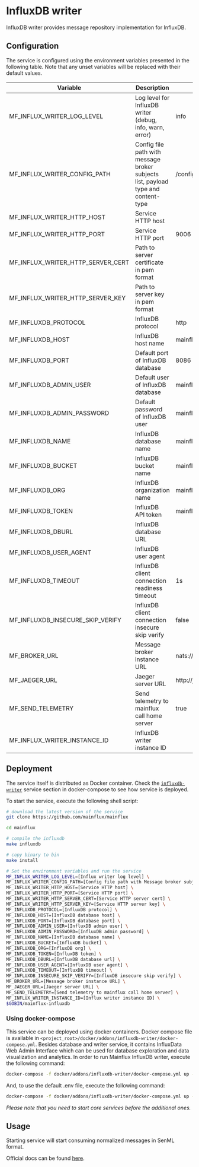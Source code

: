 # InfluxDB writer

InfluxDB writer provides message repository implementation for InfluxDB.

## Configuration

The service is configured using the environment variables presented in the
following table. Note that any unset variables will be replaced with their
default values.

| Variable                          | Description                                                                       | Default                        |
| --------------------------------- | --------------------------------------------------------------------------------- | ------------------------------ |
| MF_INFLUX_WRITER_LOG_LEVEL        | Log level for InfluxDB writer (debug, info, warn, error)                          | info                           |
| MF_INFLUX_WRITER_CONFIG_PATH      | Config file path with message broker subjects list, payload type and content-type | /configs.toml                  |
| MF_INFLUX_WRITER_HTTP_HOST        | Service HTTP host                                                                 |                                |
| MF_INFLUX_WRITER_HTTP_PORT        | Service HTTP port                                                                 | 9006                           |
| MF_INFLUX_WRITER_HTTP_SERVER_CERT | Path to server certificate in pem format                                          |                                |
| MF_INFLUX_WRITER_HTTP_SERVER_KEY  | Path to server key in pem format                                                  |                                |
| MF_INFLUXDB_PROTOCOL              | InfluxDB protocol                                                                 | http                           |
| MF_INFLUXDB_HOST                  | InfluxDB host name                                                                | mainflux-influxdb              |
| MF_INFLUXDB_PORT                  | Default port of InfluxDB database                                                 | 8086                           |
| MF_INFLUXDB_ADMIN_USER            | Default user of InfluxDB database                                                 | mainflux                       |
| MF_INFLUXDB_ADMIN_PASSWORD        | Default password of InfluxDB user                                                 | mainflux                       |
| MF_INFLUXDB_NAME                  | InfluxDB database name                                                            | mainflux                       |
| MF_INFLUXDB_BUCKET                | InfluxDB bucket name                                                              | mainflux-bucket                |
| MF_INFLUXDB_ORG                   | InfluxDB organization name                                                        | mainflux                       |
| MF_INFLUXDB_TOKEN                 | InfluxDB API token                                                                | mainflux-token                 |
| MF_INFLUXDB_DBURL                 | InfluxDB database URL                                                             |                                |
| MF_INFLUXDB_USER_AGENT            | InfluxDB user agent                                                               |                                |
| MF_INFLUXDB_TIMEOUT               | InfluxDB client connection readiness timeout                                      | 1s                             |
| MF_INFLUXDB_INSECURE_SKIP_VERIFY  | InfluxDB client connection insecure skip verify                                   | false                          |
| MF_BROKER_URL                     | Message broker instance URL                                                       | nats://localhost:4222          |
| MF_JAEGER_URL                     | Jaeger server URL                                                                 | http://jaeger:14268/api/traces |
| MF_SEND_TELEMETRY                 | Send telemetry to mainflux call home server                                       | true                           |
| MF_INFLUX_WRITER_INSTANCE_ID      | InfluxDB writer instance ID                                                       |                                |

## Deployment

The service itself is distributed as Docker container. Check the [`influxdb-writer`](https://github.com/mainflux/mainflux/blob/master/docker/addons/influxdb-writer/docker-compose.yml#L35-L58) service section in docker-compose to see how service is deployed.

To start the service, execute the following shell script:

```bash
# download the latest version of the service
git clone https://github.com/mainflux/mainflux

cd mainflux

# compile the influxdb
make influxdb

# copy binary to bin
make install

# Set the environment variables and run the service
MF_INFLUX_WRITER_LOG_LEVEL=[Influx writer log level] \
MF_INFLUX_WRITER_CONFIG_PATH=[Config file path with Message broker subjects list, payload type and content-type] \
MF_INFLUX_WRITER_HTTP_HOST=[Service HTTP host] \
MF_INFLUX_WRITER_HTTP_PORT=[Service HTTP port] \
MF_INFLUX_WRITER_HTTP_SERVER_CERT=[Service HTTP server cert] \
MF_INFLUX_WRITER_HTTP_SERVER_KEY=[Service HTTP server key] \
MF_INFLUXDB_PROTOCOL=[InfluxDB protocol] \
MF_INFLUXDB_HOST=[InfluxDB database host] \
MF_INFLUXDB_PORT=[InfluxDB database port] \
MF_INFLUXDB_ADMIN_USER=[InfluxDB admin user] \
MF_INFLUXDB_ADMIN_PASSWORD=[InfluxDB admin password] \
MF_INFLUXDB_NAME=[InfluxDB database name] \
MF_INFLUXDB_BUCKET=[InfluxDB bucket] \
MF_INFLUXDB_ORG=[InfluxDB org] \
MF_INFLUXDB_TOKEN=[InfluxDB token] \
MF_INFLUXDB_DBURL=[InfluxDB database url] \
MF_INFLUXDB_USER_AGENT=[InfluxDB user agent] \
MF_INFLUXDB_TIMEOUT=[InfluxDB timeout] \
MF_INFLUXDB_INSECURE_SKIP_VERIFY=[InfluxDB insecure skip verify] \
MF_BROKER_URL=[Message broker instance URL] \
MF_JAEGER_URL=[Jaeger server URL] \
MF_SEND_TELEMETRY=[Send telemetry to mainflux call home server] \
MF_INFLUX_WRITER_INSTANCE_ID=[Influx writer instance ID] \
$GOBIN/mainflux-influxdb
```

### Using docker-compose

This service can be deployed using docker containers.
Docker compose file is available in `<project_root>/docker/addons/influxdb-writer/docker-compose.yml`. Besides database
and writer service, it contains InfluxData Web Admin Interface which can be used for database
exploration and data visualization and analytics. In order to run Mainflux InfluxDB writer, execute the following command:

```bash
docker-compose -f docker/addons/influxdb-writer/docker-compose.yml up -d
```

And, to use the default .env file, execute the following command:

```bash
docker-compose -f docker/addons/influxdb-writer/docker-compose.yml up --env-file docker/.env -d
```

_Please note that you need to start core services before the additional ones._

## Usage

Starting service will start consuming normalized messages in SenML format.

Official docs can be found [here](https://docs.mainflux.io).

